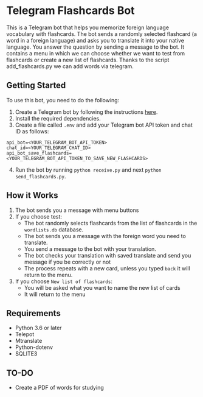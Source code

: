 # Telegram Flashcards Bot

This is a Telegram bot that helps you memorize foreign language vocabulary with flashcards. The bot sends a randomly selected flashcard (a word in a foreign language) and asks you to translate it into your native language. You answer the question by sending a message to the bot.
It contains a menu in which we can choose whether we want to test from flashcards or create a new list of flashcards. Thanks to the script add_flashcards.py we can add words via telegram.
## Getting Started

To use this bot, you need to do the following:

1. Create a Telegram bot by following the instructions [here](https://core.telegram.org/bots#3-how-do-i-create-a-bot).
2. Install the required dependencies.
3. Create a file called `.env` and add your Telegram bot API token and chat ID as follows:

```
api_bot=<YOUR_TELEGRAM_BOT_API_TOKEN>
chat_id=<YOUR_TELEGRAM_CHAT_ID>
api_bot_save_flashcards=<YOUR_TELEGRAM_BOT_API_TOKEN_TO_SAVE_NEW_FLASHCARDS>
```
4. Run the bot by running `python receive.py` and next `python send_flashcards.py`.

## How it Works
1. The bot sends you a message with menu buttons
2. If you choose test:
   - The bot randomly selects flashcards from the list of flashcards in the `wordlists.db` database.
   - The bot sends you a message with the foreign word you need to translate.
   - You send a message to the bot with your translation.
   - The bot checks your translation with saved translate and send you message if you be correctly or not
   - The process repeats with a new card, unless you typed `back` it will return to the menu.
3. If you choose `New list of flashcards`:
   - You will be asked what you want to name the new list of cards
   - It will return to the menu

## Requirements
- Python 3.6 or later
- Telepot
- Mtranslate
- Python-dotenv
- SQLITE3

## TO-DO
- Create a PDF of words for studying
